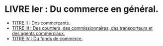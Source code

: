 # LIVRE Ier : Du commerce en général.

- [TITRE II : Des commerçants.](titre-ii)
- [TITRE III : Des courtiers, des commissionnaires, des transporteurs et des agents commerciaux.](titre-iii)
- [TITRE IV : Du fonds de commerce.](titre-iv)

